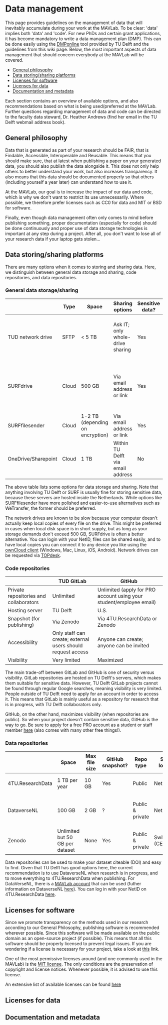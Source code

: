 # Data management

This page provides guidelines on the management of data that will inevitably accumulate during your work at the MAVLab. To be clear: 'data' implies both 'data' and 'code'. For new PhDs and certain grant applications, it has become mandatory to write a data management plan (DMP). This can be done easily using the [DMPonline](https://dmponline.tudelft.nl/) tool provided by TU Delft and the guidelines from this wiki page. Below, the most important aspects of data management that should concern everybody at the MAVLab will be covered.

- [General philosophy](#general-philosophy)
- [Data storing/sharing platforms](#data-storingsharing-platforms)
- [Licenses for software](#licenses-for-software)
- [Licenses for data](#licenses-for-data)
- [Documentation and metadata](#documentation-and-metadata)

Each section contains an overview of available options, and also recommendations based on what is being used/preferred at the MAVLab. Further questions regarding management of data and code can be directed to the faculty data steward, Dr. Heather Andrews (find her email in the TU Delft webmail address book).

## General philosophy
Data that is generated as part of your research should be FAIR, that is Findable, Accessible, Interoperable and Reusable. This means that you should make sure, that at latest when publishing a paper on your generated data, you should also publish the data alongside it. This does not only help others to better understand your work, but also increases transparency. It also means that this data should be documented properly so that others (including yourself a year later) can understand how to use it.

At the MAVLab, our goal is to increase the impact of our data and code, which is why we don't want to restrict its use unnecessarily. Where possible, we therefore prefer licenses such as CC0 for data and MIT or BSD for software.

Finally, even though data management often only comes to mind before publishing something, proper documentation (especially for code) should be done continuously and proper use of data storage technologies is important at any step during a project. After all, you don't want to lose all of your research data if your laptop gets stolen...

## Data storing/sharing platforms

There are many options when it comes to storing and sharing data. Here, we distinguish between general data storage and sharing, code repositories, and data repositories.

### General data storage/sharing

|                     | Type  | Space                            | Sharing options                  | Sensitive data? | Purpose                                                                 |
|---------------------|-------|----------------------------------|----------------------------------|-----------------|-------------------------------------------------------------------------|
| TUD network drive   | SFTP  | < 5 TB                           | Ask IT; only whole-drive sharing | Yes             | Storing large amounts of long-term project data for an entire team      |
| SURFdrive           | Cloud | 500 GB                           | Via email address or link        | Yes             | Storing relatively large amounts of data while maintaining quick access |
| SURFfilesender      | Cloud | 1-2 TB (depending on encryption) | Via email address or link        | Yes             | Sending files securely                                                  |
| OneDrive/Sharepoint | Cloud | 1 TB                             | Within TU Delft via email address        | No              | ?                                                                       |

The above table lists some options for data storage and sharing. Note that anything involving TU Delft or SURF is usually fine for storing sensitive data, because these servers are hosted inside the Netherlands. While options like SURFfilesender have more polished and easier-to-use alternatives such as WeTransfer, the former should be preferred. 

The network drives are known to be slow because your computer doesn't actually keep local copies of every file on the drive. This might be preferred in cases when local disk space is in short supply, but as long as your storage demands don't exceed 500 GB, SURFdrive is often a better alternative. You can login with your NetID, files can be shared easily, and to have local copies you can connect it to any device you like using the [ownCloud client](https://owncloud.com/desktop-app/) (Windows, Mac, Linux, iOS, Android). Network drives can be requested via [TOPdesk](https://tudelft.topdesk.net).

### Code repositories

|                                        | TUD GitLab                                                  | GitHub                                                              |
|----------------------------------------|-------------------------------------------------------------|---------------------------------------------------------------------|
| Private repositories and collaborators | Unlimited                                                   | Unlimited (apply for PRO account using your student/employee email) |
| Hosting server                         | TU Delft                                                    | U.S.                                                                |
| Snapshot (for publishing)              | Via Zenodo                                                  | Via 4TU.ResearchData or Zenodo                                            |
| Accessibility                          | Only staff can create; external users should request access | Anyone can create; anyone can be invited                            |
| Visibility                             | Very limited                                                     | Maximized                                                           |

The main trade-off between GitLab and GitHub is one of security versus visibility. GitLab repositories are hosted on TU Delft's servers, which makes them suitable for sensitive data. However, TU Delft GitLab projects cannot be found through regular Google searches, meaning visibility is very limited. People outside of TU Delft need to apply for an account in order to access it. This means that GitLab is mainly useful as a repository for research that is in progress, with TU Delft collaborators only.

GitHub, on the other hand, maximizes visibility (when repositories are public). So when your project doesn't contain sensitive data, GitHub is the way to go. Be sure to apply for a free PRO account as a student or staff member [here](https://education.github.com/) (also comes with many other free things!).

### Data repositories

|             | Space                           | Max file size | GitHub snapshot? | Repo type        | Server location    | When to use?                           |
|-------------|---------------------------------|---------------|------------------|------------------|--------------------|----------------------------------------|
| 4TU.ResearchData  | 1 TB per year                   | 10 GB         | Yes              | Public           | Netherlands        | Published & long term preservation     |
| DataverseNL | 100 GB                          | 2 GB          | ?                | Public & private | Netherlands        | During research; sharing within MAVLab |
| Zenodo      | Unlimited but 50 GB per dataset | None          | Yes              | Public & private | Switzerland (CERN) | During research; sharing outside TUD   |

Data repositories can be used to make your dataset citeable (DOI) and easy to find. Given that TU Delft has good options here, the current recommendation is to use DataverseNL when research is in progress, and to move everything to 4TU.ResearchData when publishing. For DataVerseNL, there is a [MAVLab account](https://dataverse.nl/dataverse/mavlab) that can be used (futher information on DataverseNL [here](https://data.4tu.nl/info/en/use/manage-share)). You can log in with your NetID on 4TU.ResearchData [here](https://data.4tu.nl/info/en/).

## Licenses for software
Since we promote transparency on the methods used in our research according to our General Philosophy, publishing software is recommended wherever possible. Since this software will be made available on the public domain as an open-source project (if possible). This means that all this software should be properly licensed to prevent legal issues. If you are wondering if a license is necessary for your project, take a look at  [this](https://choosealicense.com/no-permission/) link. 

One of the most permissive licenses around (and one commonly used in the MAVLab) is the [MIT license](https://choosealicense.com/licenses/mit/#suggest-this-license). The only conditions are the preservation of copyright and license notices. Whenever possible, it is advised to use this license.

An extensive list of available licenses can be found [here](https://choosealicense.com/licenses/)
## Licenses for data

## Documentation and metadata